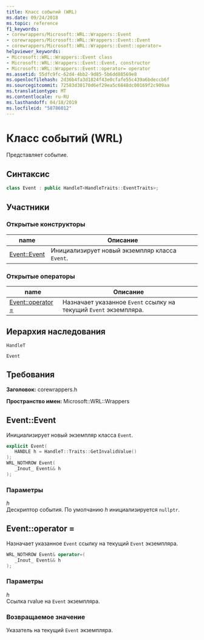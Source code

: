```yaml
---
title: Класс событий (WRL)
ms.date: 09/24/2018
ms.topic: reference
f1_keywords:
- corewrappers/Microsoft::WRL::Wrappers::Event
- corewrappers/Microsoft::WRL::Wrappers::Event::Event
- corewrappers/Microsoft::WRL::Wrappers::Event::operator=
helpviewer_keywords:
- Microsoft::WRL::Wrappers::Event class
- Microsoft::WRL::Wrappers::Event::Event, constructor
- Microsoft::WRL::Wrappers::Event::operator= operator
ms.assetid: 55dfc9fc-62d4-4bb2-9d85-5b6dd88569e8
ms.openlocfilehash: 2d36b4fa3d1824f43e0cfafe55c439a6bdeccb6f
ms.sourcegitcommit: 72583d30170d6ef29ea5c6848dc00169f2c909aa
ms.translationtype: MT
ms.contentlocale: ru-RU
ms.lasthandoff: 04/18/2019
ms.locfileid: "58786012"
---
```

# <a name="event-class-wrl"></a>Класс событий (WRL)

Представляет событие.

## <a name="syntax"></a>Синтаксис

```cpp
class Event : public HandleT<HandleTraits::EventTraits>;
```

## <a name="members"></a>Участники

### <a name="public-constructors"></a>Открытые конструкторы

name                   | Описание
---------------------- | ------------------------------------------------
[Event::Event](#event) | Инициализирует новый экземпляр класса `Event`.

### <a name="public-operators"></a>Открытые операторы

name                                 | Описание
------------------------------------ | ------------------------------------------------------------------------
[Event::operator =](#operator-assign) | Назначает указанное `Event` ссылку на текущий `Event` экземпляра.

## <a name="inheritance-hierarchy"></a>Иерархия наследования

`HandleT`

`Event`

## <a name="requirements"></a>Требования

**Заголовок:** corewrappers.h

**Пространство имен:** Microsoft::WRL::Wrappers

## <a name="event"></a>Event::Event

Инициализирует новый экземпляр класса `Event`.

```cpp
explicit Event(
   HANDLE h = HandleT::Traits::GetInvalidValue()
);
WRL_NOTHROW Event(
   _Inout_ Event&& h
);
```

### <a name="parameters"></a>Параметры

*h*<br/>
Дескриптор события. По умолчанию *h* инициализируется `nullptr`.

## <a name="operator-assign"></a>Event::operator =

Назначает указанное `Event` ссылку на текущий `Event` экземпляра.

```cpp
WRL_NOTHROW Event& operator=(
   _Inout_ Event&& h
);
```

### <a name="parameters"></a>Параметры

*h*<br/>
Ссылка rvalue на `Event` экземпляра.

### <a name="return-value"></a>Возвращаемое значение

Указатель на текущий `Event` экземпляра.
